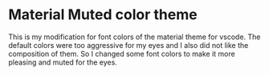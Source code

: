 # Material Muted color theme

This is my modification for font colors of the material theme for vscode.
The default colors were too aggressive for my eyes and I also did not like the composition of them.
So I changed some font colors to make it more pleasing and muted for the eyes.
